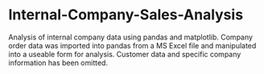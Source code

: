 # Internal-Company-Sales-Analysis
Analysis of internal company data using pandas and matplotlib. Company order data was imported into pandas from a MS Excel file and manipulated into a useable form for analysis. Customer data and specific company information has been omitted. 
